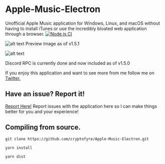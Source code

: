 # Apple-Music-Electron
Unofficial Apple Music application for Windows, Linux, and macOS without having to install iTunes or use the incredibly bloated web application through a browser.
  [![Node.js CI](https://github.com/cryptofyre/Apple-Music-Electron/actions/workflows/node.js.yml/badge.svg?branch=master)](https://github.com/cryptofyre/Apple-Music-Electron/actions/workflows/node.js.yml)

![alt text](https://i.imgur.com/bzM8ifK.png "Preview Image as of v1.5.7")
Preview Image as of v1.5.1

![alt text](https://i.imgur.com/zpVi3d6.png "Discord RPC 1.5.5")

Discord RPC is currently done and now included as of v1.5.0

If you enjoy this application and want to see more from me follow me on [Twitter.](https://www.twitter.com/cryptofyre)
## Have an issue? Report it!
[Report Here!](https://github.com/cryptofyre/Apple-Music-Electron/issues)
Report issues with the application here so I can make things better for you and your experience!



## Compiling from source.
```
git clone https://github.com/cryptofyre/Apple-Music-Electron.git

yarn install

yarn dist
```

